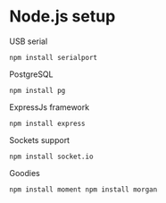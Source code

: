 # Node.js setup

USB serial

`npm install serialport`

PostgreSQL

`npm install pg`

ExpressJs framework

`npm install express`

Sockets support

`npm install socket.io`

Goodies

`npm install moment npm install morgan`


